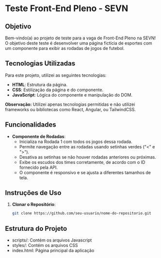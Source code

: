 # Teste Front-End Pleno - SEVN

## Objetivo

Bem-vindo(a) ao projeto de teste para a vaga de Front-End Pleno na SEVN! O objetivo deste teste é desenvolver uma página fictícia de esportes com um componente para exibir as rodadas de jogos de futebol.

## Tecnologias Utilizadas

Para este projeto, utilizei as seguintes tecnologias:
- **HTML**: Estrutura da página.
- **CSS**: Estilização da página e do componente.
- **JavaScript**: Lógica do componente e manipulação do DOM.

**Observação:** Utilizei apenas tecnologias permitidas e não utilizei frameworks ou bibliotecas como React, Angular, ou TailwindCSS.

## Funcionalidades

- **Componente de Rodadas**:
  - Inicializa na Rodada 1 com todos os jogos dessa rodada.
  - Permite navegação entre as rodadas usando setinhas verdes ("<" e ">").
  - Desativa as setinhas se não houver rodadas anteriores ou próximas.
  - Exibe os escudos dos times corretamente, de acordo com o ID fornecido pela API.
  - O componente é responsivo e se ajusta a diferentes tamanhos de tela.

## Instruções de Uso

1. **Clonar o Repositório**:
   ```bash
   git clone https://github.com/seu-usuario/nome-do-repositorio.git

## Estrutura do Projeto
  - scripts/: Contém os arquivos Javascript
  - styles/: Contém os arquivos CSS
  - index.html: Página principal da aplicação
